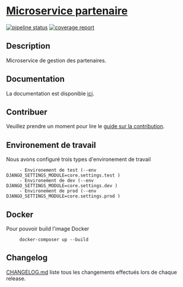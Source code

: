 # [Microservice partenaire]()

[![pipeline status](https://gitlab.com/biomedical/backend/microservice-partenaires/badges/develop/pipeline.svg)](https://gitlab.com/biomedical/backend/microservice-partenaires/-/commits/develop)
[![coverage report](https://gitlab.com/biomedical/backend/microservice-partenaires/badges/develop/coverage.svg)](https://gitlab.com/biomedical/backend/microservice-partenaires/-/commits/develop)

## Description

Microservice de gestion des partenaires.

## Documentation

La documentation est disponible [ici](CONTRIBUTING.md).

## Contribuer

Veuillez prendre un moment pour lire le [guide sur la contribution](CONTRIBUTING.md).

## Environement de travail

Nous avons configuré trois types d'environement de travail

```
     - Environement de test (--env DJANGO_SETTINGS_MODULE=core.settings.test )
     - Environement de dev (--env DJANGO_SETTINGS_MODULE=core.settings.dev )
     - Environement de prod (--env DJANGO_SETTINGS_MODULE=core.settings.prod )
```

## Docker

Pour pouvoir build l'image Docker

```
     docker-composer up --build
```

## Changelog

[CHANGELOG.md](CHANGELOG.md) liste tous les changements effectués lors de chaque release.
